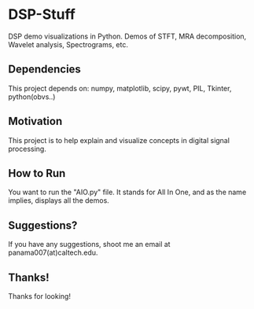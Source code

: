 # DSP-Stuff

DSP demo visualizations in Python. Demos of STFT, MRA decomposition, Wavelet analysis, Spectrograms, etc.
## Dependencies

This project depends on:
numpy, matplotlib, scipy, pywt, PIL, Tkinter, python(obvs..)

## Motivation

This project is to help explain and visualize concepts in digital signal processing.
## How to Run

You want to run the "AIO.py" file. It stands for All In One, and as the name implies, displays all the demos. 

## Suggestions?

If you have any suggestions, shoot me an email at panama007(at)caltech.edu.
## Thanks!

Thanks for looking!
